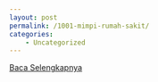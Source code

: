 ```yaml
---
layout: post
permalink: /1001-mimpi-rumah-sakit/
categories:
    - Uncategorized
---
```


[Baca Selengkapnya](/04)